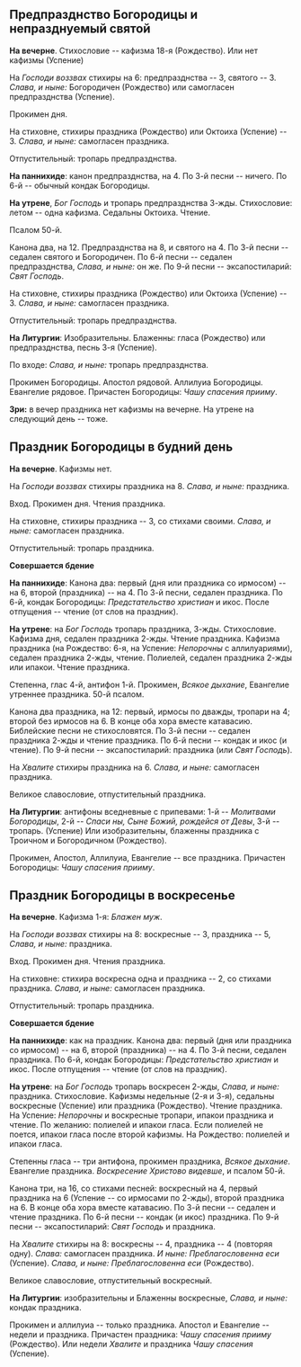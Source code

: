 
## Предпразднство Богородицы и непразднуемый святой

**На вечерне**. Стихословие -- кафизма 18-я (Рождество).
Или нет кафизмы (Успение)

На *Господи воззвах* стихиры на 6: предпразднства -- 3, святого -- 3. 
*Слава, и ныне:* Богородичен (Рождество) или самогласен предпразднства (Успение).

Прокимен дня. 

На стиховне, стихиры праздника (Рождество) или Октоиха (Успение) -- 3.
*Слава, и ныне:* самогласен праздника.

Отпустительный: тропарь предпразднства.

**На паннихиде**: канон предпразднства, на 4. 
По 3-й песни -- ничего. По 6-й -- обычный кондак Богородицы.

**На утрене**, *Бог Господь* и тропарь предпразднства 3-жды. 
Стихословие: летом -- одна кафизма. Седальны Октоиха. Чтение.

Псалом 50-й.

Канона два, на 12. Предпразднства на 8, и святого на 4. 
По 3-й песни -- седален святого и Богородичен. 
По 6-й песни -- седален предпразднства, *Слава, и ныне:* он же. 
По 9-й песни -- эксапостиларий: *Свят Господь*.

На стиховне, стихиры праздника (Рождество) или Октоиха (Успение) -- 3. 
*Слава, и ныне:* самогласен праздника.

Отпустительный: тропарь предпразднства.

**На Литургии**: Изобразительны. Блаженны: гласа (Рождество) 
или предпразднства, песнь 3-я (Успение). 

По входе: *Слава, и ныне:* тропарь предпразднства.

Прокимен Богородицы. Апостол рядовой. 
Аллилуиа Богородицы. Евангелие рядовое. 
Причастен Богородицы: *Чашу спасения прииму*.

**Зри:** в вечер праздника нет кафизмы на вечерне. На утрене на следующий день -- тоже.

## Праздник Богородицы в будний день

**На вечерне**. Кафизмы нет.

На *Господи воззвах* стихиры праздника на 8. *Слава, и ныне:* праздника.

Вход. Прокимен дня. Чтения праздника. 

На стиховне, стихиры праздника -- 3, со стихами своими.
*Слава, и ныне:* самогласен праздника.

Отпустительный: тропарь праздника.

**Совершается бдение**

**На паннихиде**: Канона два: первый (дня или праздника со ирмосом) -- на 6, 
второй (праздника) -- на 4. 
По 3-й песни, седален праздника. 
По 6-й, кондак Богородицы: *Предстательство христиан* и икос.
После отпущения -- чтение (от слов на праздник).

**На утрене**: на *Бог Господь* тропарь праздника, 3-жды. 
Стихословие. Кафизма дня, седален праздника 2-жды. Чтение праздника. 
Кафизма праздника (на Рождество: 6-я, на Успение: *Непорочны* с аллилуариями), седален праздника 2-жды, чтение. 
Полиелей, седален праздника 2-жды или ипакои. Чтение праздника. 

Степенна, глас 4-й, антифон 1-й. Прокимен, *Всякое дыхание*, Евангелие утреннее праздника. 
50-й псалом. 

Канона два праздника, на 12: первый, ирмосы по дважды, тропари на 4; второй без ирмосов на 6. 
В конце оба хора вместе катавасию. Библейские песни не стихословятся. 
По 3-й песни -- седален праздника 2-жды и чтение праздника. 
По 6-й песни -- кондак и икос (и чтение). 
По 9-й песни -- эксапостиларий: праздника (или *Свят Господь*). 

На *Хвалите* стихиры праздника на 6. *Слава, и ныне:* самогласен праздника. 

Великое славословие, отпустительный праздника.

**На Литургии**: антифоны вседневные с припевами: 1-й -- *Молитвами Богородицы*, 
2-й -- *Спаси ны, Сыне Божий, рождейся от Девы*, 3-й -- тропарь. (Успение)
Или изобразительны, блаженны праздника с Троичном и Богородичном (Рождество).

Прокимен, Апостол, Аллилуиа, Евангелие -- все праздника. 
Причастен Богородицы: *Чашу спасения прииму*. 

## Праздник Богородицы в воскресенье

**На вечерне**. Кафизма 1-я: *Блажен муж*.

На *Господи воззвах* стихиры на 8: воскресные -- 3, праздника -- 5, 
*Слава, и ныне:* праздника.

Вход. Прокимен дня. Чтения праздника. 

На стиховне: стихира воскресна одна и праздника -- 2, со стихами праздника.
*Слава, и ныне:* самогласен праздника.

Отпустительный: тропарь праздника.

**Совершается бдение**

**На паннихиде**: как на праздник. 
Канона два: первый (дня или праздника со ирмосом) -- на 6, 
второй (праздника) -- на 4. 
По 3-й песни, седален праздника. 
По 6-й, кондак Богородицы: *Предстательство христиан* и икос.
После отпущения -- чтение (от слов на праздник).

**На утрене**: на *Бог Господь* тропарь воскресен 2-жды, *Слава, и ныне:* праздника. 
Стихословие. Кафизмы недельные (2-я и 3-я), седальны воскресные (Успение) или 
праздника (Рождество). Чтение праздника. 
На Успение: *Непорочны* и воскресные тропари, ипакои праздника и чтение. По желанию: полиелей и ипакои гласа. Если 
полиелей не поется, ипакои гласа после второй кафизмы.
На Рождество: полиелей и ипакои гласа.

Степенны гласа -- три антифона, прокимен праздника, *Всякое дыхание*. Евангелие праздника. 
*Воскресение Христово видевше*, и псалом 50-й.

Канона три, на 16, со стихами песней: воскресный на 4, первый праздника на 6 (Успение -- со ирмосами по 2-жды), 
второй праздника на 6. В конце оба хора вместе катавасию. 
По 3-й песни -- седален и чтение праздника. 
По 6-й песни -- кондак (и икос) праздника. 
По 9-й песни -- эксапостиларий: *Свят Господь* и праздника. 

На *Хвалите* стихиры на 8: воскресны -- 4, праздника -- 4 (повторяя одну). 
*Слава:* самогласен праздника. *И ныне: Преблагословенна еси* (Успение). 
*Слава, и ныне: Преблагословенна еси* (Рождество). 

Великое славословие, отпустительный воскресный.

**На Литургии**: изобразительны и Блаженны воскресные, *Слава, и ныне:* кондак 
праздника. 

Прокимен и аллилуиа -- только праздника. 
Апостол и Евангелие -- недели и праздника. 
Причастен праздника: *Чашу спасения прииму* (Рождество).
Или недели *Хвалите* и праздника *Чашу спасения* (Успение). 
